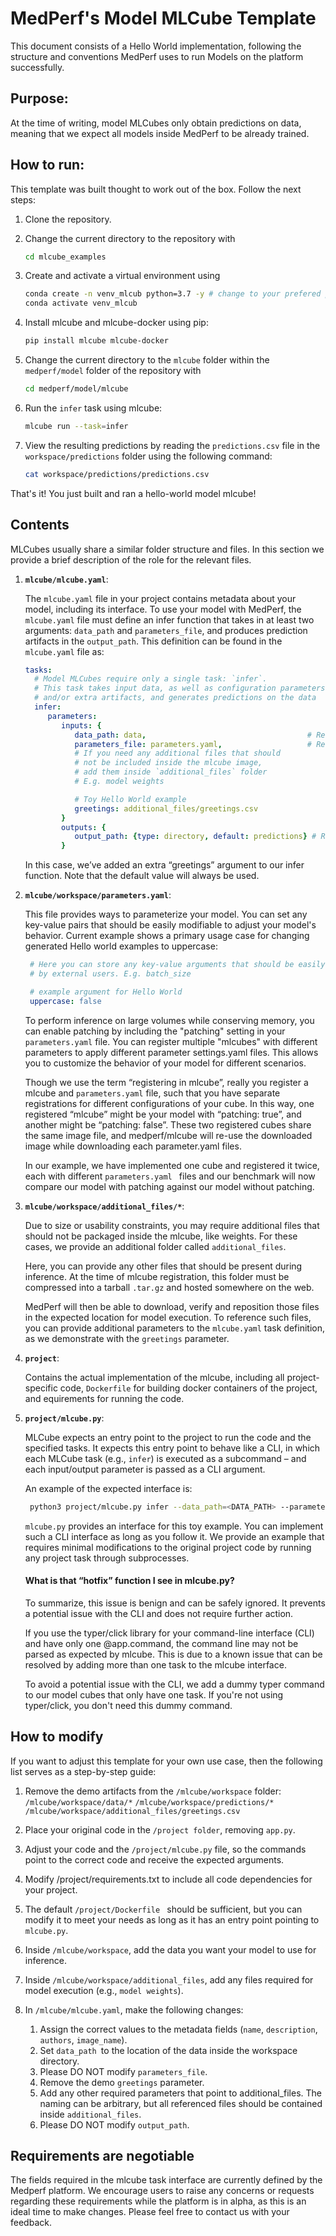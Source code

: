 # MedPerf's Model MLCube Template
This document consists of a Hello World implementation, following the structure and conventions MedPerf uses to run Models on the platform successfully.

## Purpose:
At the time of writing, model MLCubes only obtain predictions on data, meaning that we expect all models inside MedPerf to be already trained. 

## How to run:
This template was built thought to work out of the box. Follow the next steps:

1. Clone the repository.
2. Change the current directory to the repository with

   ```bash
   cd mlcube_examples
   ```
3. Create and activate a virtual environment using
   ```bash
   conda create -n venv_mlcub python=3.7 -y # change to your prefered python version
   conda activate venv_mlcub
   ```
4. Install mlcube and mlcube-docker using pip:
   ```bash
   pip install mlcube mlcube-docker
   ```
5. Change the current directory to the `mlcube` folder within the `medperf/model` folder of the repository with
   ```bash
   cd medperf/model/mlcube
   ```
6. Run the `infer` task using mlcube:
   ```bash
   mlcube run --task=infer
   ```
7. View the resulting predictions by reading the `predictions.csv` file in the `workspace/predictions` folder using the following command:
   ```bash
   cat workspace/predictions/predictions.csv
   ```
That's it! You just built and ran a hello-world model mlcube!

## Contents

MLCubes usually share a similar folder structure and files. In this section we provide a brief description of the role for the relevant files.

1. __`mlcube/mlcube.yaml`__: 
   
   The `mlcube.yaml` file in your project contains metadata about your model, including its interface. To use your model with MedPerf, the `mlcube.yaml` file must define an infer function that takes in at least two arguments: `data_path` and `parameters_file`, and produces prediction artifacts in the `output_path`. This definition can be found in the `mlcube.yaml` file as:

    ```yml
    tasks:
      # Model MLCubes require only a single task: `infer`.
      # This task takes input data, as well as configuration parameters
      # and/or extra artifacts, and generates predictions on the data
      infer:
         parameters:
            inputs: {
               data_path: data,                                    # Required. Where to find the data to run predictions on. MUST be a folder
               parameters_file: parameters.yaml,                   # Required. Helper file to provide additional arguments. Value MUST be parameters.yaml
               # If you need any additional files that should 
               # not be included inside the mlcube image, 
               # add them inside `additional_files` folder
               # E.g. model weights

               # Toy Hello World example
               greetings: additional_files/greetings.csv
            }
            outputs: {
               output_path: {type: directory, default: predictions} # Required. Where to store prediction artifacts. MUST be a folder
            }

    ```
    In this case, we’ve added an extra “greetings” argument to our infer function. Note that the default value will always be used.

2. __`mlcube/workspace/parameters.yaml`__:

   This file provides ways to parameterize your model. You can set any key-value pairs that should be easily modifiable to adjust your model's behavior. Current example shows a primary usage case for changing generated Hello world examples to uppercase:

   ```yml
    # Here you can store any key-value arguments that should be easily modifiable
    # by external users. E.g. batch_size

    # example argument for Hello World
    uppercase: false
   ```
   To perform inference on large volumes while conserving memory, you can enable patching by including the "patching" setting in your `parameters.yaml` file. You can register multiple "mlcubes" with different parameters to apply different parameter settings.yaml files. This allows you to customize the behavior of your model for different scenarios.

   Though we use the term “registering in mlcube”, really you register a mlcube and `parameters.yaml` file, such that you have separate registrations for different configurations of your cube. In this way, one registered “mlcube” might be your model with “patching: true”, and another might be “patching: false”. These two registered cubes share the same image file, and medperf/mlcube will re-use the downloaded image while downloading each parameter.yaml files. 

   In our example, we have implemented one cube and registered it twice, each with different `parameters.yaml ` files and our benchmark will now compare our model with patching against our model without patching.

3. __`mlcube/workspace/additional_files/*`__:
   
   Due to size or usability constraints, you may require additional files that should not be packaged inside the mlcube, like weights. For these cases, we provide an additional folder called `additional_files`. 

   Here, you can provide any other files that should be present during inference. At the time of mlcube registration, this folder must be compressed into a tarball `.tar.gz` and hosted somewhere on the web. 

   MedPerf will then be able to download, verify and reposition those files in the expected location for model execution. To reference such files, you can provide additional parameters to the `mlcube.yaml` task definition, as we demonstrate with the `greetings` parameter.



4. __`project`__: 

   Contains the actual implementation of the mlcube, including all project-specific code, `Dockerfile` for building docker containers of the project, and equirements for running the code.

5. __`project/mlcube.py`__:
   
   MLCube expects an entry point to the project to run the code and the specified tasks. It expects this entry point to behave like a CLI, in which each MLCube task (e.g., `infer`) is executed as a subcommand – and each input/output parameter is passed as a CLI argument. 

   An example of the expected interface is:

   ```bash
    python3 project/mlcube.py infer --data_path=<DATA_PATH> --parameters_file=<PARAMETERS_FILE> --greetings=<GREETINGS_FILE> --output_path=<OUTPUT_PATH>
   ```

   `mlcube.py` provides an interface for this toy example. You can implement such a CLI interface as long as you follow it. We provide an example that requires minimal modifications to the original project code by running any project task through subprocesses.

   #### __What is that “hotfix” function I see in mlcube.py?__

   To summarize, this issue is benign and can be safely ignored. It prevents a potential issue with the CLI and does not require further action.

   If you use the typer/click library for your command-line interface (CLI) and have only one @app.command, the command line may not be parsed as expected by mlcube. This is due to a known issue that can be resolved by adding more than one task to the mlcube interface.
   
   To avoid a potential issue with the CLI, we add a dummy typer command to our model cubes that only have one task. If you're not using typer/click, you don't need this dummy command.

## How to modify

If you want to adjust this template for your own use case, then the following list serves as a step-by-step guide:
1. Remove the demo artifacts from the `/mlcube/workspace` folder:
`/mlcube/workspace/data/*`
`/mlcube/workspace/predictions/*`
`/mlcube/workspace/additional_files/greetings.csv`

2. Place your original code in the `/project folder`, removing `app.py`.
3. Adjust your code and the `/project/mlcube.py` file, so the commands point to the correct code and receive the expected arguments.
4. Modify /project/requirements.txt to include all code dependencies for your project.
5. The default `/project/Dockerfile ` should be sufficient, but you can modify it to meet your needs as long as it has an entry point pointing to `mlcube.py`.
6. Inside `/mlcube/workspace`, add the data you want your model to use for inference.
7. Inside `/mlcube/workspace/additional_files`, add any files required for model execution (e.g., `model weights`).
8. In `/mlcube/mlcube.yaml`, make the following changes:
   1. Assign the correct values to the metadata fields (`name`, `description`, `authors`, `image_name`).
   2. Set `data_path `to the location of the data inside the workspace directory.
   3. Please DO NOT modify `parameters_file`.
   4. Remove the demo `greetings` parameter.
   5. Add any other required parameters that point to additional_files. The naming can be arbitrary, but all referenced files should be contained inside `additional_files`.
   6. Please DO NOT modify `output_path`.


## Requirements are negotiable

The fields required in the mlcube task interface are currently defined by the Medperf platform. We encourage users to raise any concerns or requests regarding these requirements while the platform is in alpha, as this is an ideal time to make changes. Please feel free to contact us with your feedback.


